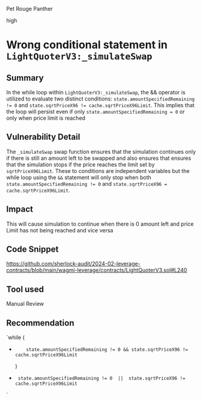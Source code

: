 Pet Rouge Panther

high

# Wrong conditional statement in `LightQuoterV3:_simulateSwap`

## Summary
In the while loop within `LightQuoterV3:_simulateSwap`, the && operator is utilized to evaluate two distinct conditions: `state.amountSpecifiedRemaining != 0` and `state.sqrtPriceX96 != cache.sqrtPriceX96Limit`. This implies that the loop will persist even if only  `state.amountSpecifiedRemaining = 0` or only when price limit is reached 

## Vulnerability Detail
The `_simulateSwap` swap function ensures that the simulation continues only if there is still an amount left to be swapped and also ensures that ensures that the simulation stops if the price reaches the limit set by `sqrtPriceX96Limit`. These to conditions are independent variables but the while loop using the `&&` statement will only stop when both `state.amountSpecifiedRemaining != 0` and  `state.sqrtPriceX96 = cache.sqrtPriceX96Limit`. 

## Impact
This will cause simulation to continue when there is 0 amount left and price Limit has not being reached and vice versa

## Code Snippet
https://github.com/sherlock-audit/2024-02-leverage-contracts/blob/main/wagmi-leverage/contracts/LightQuoterV3.sol#L240
## Tool used

Manual Review

## Recommendation
`while (
   -         state.amountSpecifiedRemaining != 0 && state.sqrtPriceX96 != cache.sqrtPriceX96Limit
        )
+      state.amountSpecifiedRemaining != 0  ||  state.sqrtPriceX96 != cache.sqrtPriceX96Limit
 `
